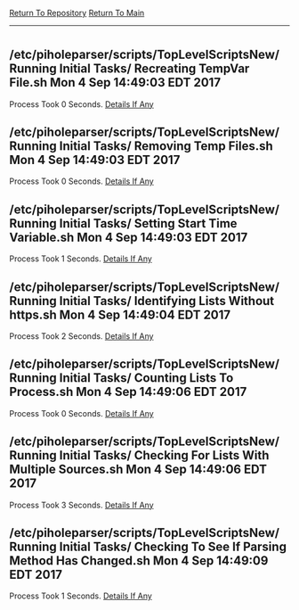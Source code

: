[Return To Repository](https://github.com/deathbybandaid/piholeparser/)
[Return To Main](https://github.com/deathbybandaid/piholeparser/blob/master/RecentRunLogs/Mainlog.md)
____________________________________
# 
## /etc/piholeparser/scripts/TopLevelScriptsNew/   Running Initial Tasks/   Recreating TempVar File.sh Mon 4 Sep 14:49:03 EDT 2017
Process Took 0 Seconds.
[Details If Any](https://github.com/deathbybandaid/piholeparser/blob/master/RecentRunLogs/TopLevelScripts/10-InitialTasksScripts/Recreating-TempVar-File.md)

## /etc/piholeparser/scripts/TopLevelScriptsNew/   Running Initial Tasks/   Removing Temp Files.sh Mon 4 Sep 14:49:03 EDT 2017
Process Took 0 Seconds.
[Details If Any](https://github.com/deathbybandaid/piholeparser/blob/master/RecentRunLogs/TopLevelScripts/10-InitialTasksScripts/Removing-Temp-Files.md)

## /etc/piholeparser/scripts/TopLevelScriptsNew/   Running Initial Tasks/   Setting Start Time Variable.sh Mon 4 Sep 14:49:03 EDT 2017
Process Took 1 Seconds.
[Details If Any](https://github.com/deathbybandaid/piholeparser/blob/master/RecentRunLogs/TopLevelScripts/10-InitialTasksScripts/Setting-Start-Time-Variable.md)

## /etc/piholeparser/scripts/TopLevelScriptsNew/   Running Initial Tasks/   Identifying Lists Without https.sh Mon 4 Sep 14:49:04 EDT 2017
Process Took 2 Seconds.
[Details If Any](https://github.com/deathbybandaid/piholeparser/blob/master/RecentRunLogs/TopLevelScripts/10-InitialTasksScripts/Identifying-Lists-Without-https.md)

## /etc/piholeparser/scripts/TopLevelScriptsNew/   Running Initial Tasks/   Counting Lists To Process.sh Mon 4 Sep 14:49:06 EDT 2017
Process Took 0 Seconds.
[Details If Any](https://github.com/deathbybandaid/piholeparser/blob/master/RecentRunLogs/TopLevelScripts/10-InitialTasksScripts/Counting-Lists-To-Process.md)

## /etc/piholeparser/scripts/TopLevelScriptsNew/   Running Initial Tasks/   Checking For Lists With Multiple Sources.sh Mon 4 Sep 14:49:06 EDT 2017
Process Took 3 Seconds.
[Details If Any](https://github.com/deathbybandaid/piholeparser/blob/master/RecentRunLogs/TopLevelScripts/10-InitialTasksScripts/Checking-For-Lists-With-Multiple-Sources.md)

## /etc/piholeparser/scripts/TopLevelScriptsNew/   Running Initial Tasks/   Checking To See If Parsing Method Has Changed.sh Mon 4 Sep 14:49:09 EDT 2017
Process Took 1 Seconds.
[Details If Any](https://github.com/deathbybandaid/piholeparser/blob/master/RecentRunLogs/TopLevelScripts/10-InitialTasksScripts/Checking-To-See-If-Parsing-Method-Has-Changed.md)

